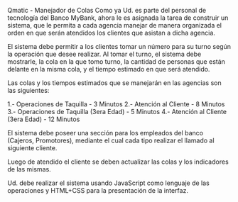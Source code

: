 Qmatic - Manejador de Colas
Como ya Ud. es parte del personal de tecnología del Banco MyBank, ahora le es asignada la tarea de construir un sistema, que le permita a cada agencia manejar de manera organizada el orden en que serán atendidos los clientes que asistan a dicha agencia.

El sistema debe permitir a los clientes tomar un número para su turno según la operación que desee realizar. Al tomar el turno, el sistema debe mostrarle, la cola en la que tomo turno, la cantidad de personas que están delante en la misma cola, y el tiempo estimado en que será atendido.

Las colas y los tiempos estimados que se manejarán en las agencias son las siguientes:

1.- Operaciones de Taquilla - 3 Minutos 
2.- Atención al Cliente - 8 Minutos 
3.- Operaciones de Taquilla (3era Edad) - 5 Minutos 
4.- Atención al Cliente (3era Edad) - 12 Minutos

El sistema debe poseer una sección para los empleados del banco (Cajeros, Promotores), mediante el cual cada tipo realizar el llamado al siguiente cliente.

Luego de atendido el cliente se deben actualizar las colas y los indicadores de las mismas.

Ud. debe realizar el sistema usando JavaScript como lenguaje de las operaciones y HTML+CSS para la presentación de la interfaz. 
